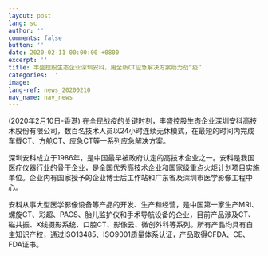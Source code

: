 ```yaml
---
layout: post
lang: sc
author: ''
comments: false
button: ''
date: 2020-02-11 00:00:00 +0800
excerpt: ''
title: 丰盛控股生态企业深圳安科，用全新CT应急解决方案助力战“疫”
categories: ''
image: 
lang-ref: news_20200210
nav_name: nav_news
---
```

(2020年2月10日-香港) 在全民战疫的关键时刻，丰盛控股生态企业深圳安科高技术股份有限公司，数百名技术人员以24小时连续无休模式，在最短的时间内完成车载CT、方舱CT、应急CT等一系列应急解决方案。

深圳安科成立于1986年，是中国最早被政府认定的高技术企业之一。安科是我国医疗仪器行业的骨干企业，是全国优秀高技术企业和国家级重点火炬计划项目实施单位。企业内有国家授予的企业博士后工作站和广东省及深圳市医学影像工程中心。

安科从事大型医学影像设备等产品的开发、生产和经营，是中国第一家生产MRI、螺旋CT、彩超、PACS、胎儿监护仪和手术导航设备的企业，目前产品涉及CT、磁共振、X线摄影系统、口腔CT、影像云、微创外科等系列。所有产品均具有自主知识产权，通过ISO13485、ISO9001质量体系认证，产品取得CFDA、CE、FDA证书。